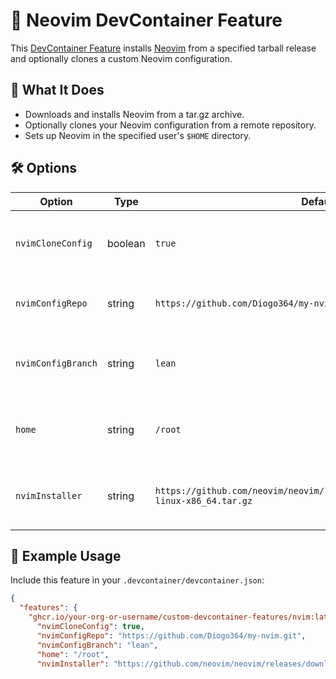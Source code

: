 # 🧩 Neovim DevContainer Feature

This [DevContainer Feature](https://containers.dev/implementors/features/) installs [Neovim](https://neovim.io/) from a specified tarball release and optionally clones a custom Neovim configuration.

## 🔧 What It Does

- Downloads and installs Neovim from a tar.gz archive.
- Optionally clones your Neovim configuration from a remote repository.
- Sets up Neovim in the specified user's `$HOME` directory.

## 🛠️ Options

| Option             | Type    | Default                                                                               | Description                                                |
| ------------------ | ------- | ------------------------------------------------------------------------------------- | ---------------------------------------------------------- |
| `nvimCloneConfig`  | boolean | `true`                                                                                | Whether to clone a Neovim configuration repository.        |
| `nvimConfigRepo`   | string  | `https://github.com/Diogo364/my-nvim.git`                                             | Git URL of the Neovim configuration to clone.              |
| `nvimConfigBranch` | string  | `lean`                                                                                | Branch to checkout in the Neovim configuration repository. |
| `home`             | string  | `/root`                                                                               | Target home directory where config should be cloned.       |
| `nvimInstaller`    | string  | `https://github.com/neovim/neovim/releases/download/v0.10.4/nvim-linux-x86_64.tar.gz` | URL of the Neovim tar.gz release to install.               |

## 🚀 Example Usage

Include this feature in your `.devcontainer/devcontainer.json`:

```json
{
  "features": {
    "ghcr.io/your-org-or-username/custom-devcontainer-features/nvim:latest": {
      "nvimCloneConfig": true,
      "nvimConfigRepo": "https://github.com/Diogo364/my-nvim.git",
      "nvimConfigBranch": "lean",
      "home": "/root",
      "nvimInstaller": "https://github.com/neovim/neovim/releases/downloa

```
